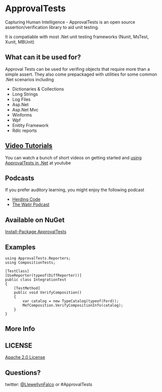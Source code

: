 ApprovalTests
====

Capturing Human Intelligence - ApprovalTests is an open source assertion/verification library to aid unit testing.

It is compatiable with most .Net unit testing frameworks (Nunit, MsTest, Xunit, MBUnit)

What can it be used for?
---

Approval Tests can be used for verifing objects that require more than a simple assert. They also come prepackaged with utilities for some common .Net scenarios including


- Dictionaries & Collections
- Long Strings
- Log Files
- Asp.Net
- Asp.Net Mvc
- Winforms
- Wpf
- Enitity Framework
- Rdlc reports


[Video Tutorials](http://www.youtube.com/playlist?list=PL0C32F89E8BBB5368)
---

You can watch a bunch of short videos on getting started and [using ApprovalTests in .Net](http://www.youtube.com/playlist?list=PL0C32F89E8BBB5368) at youtube

Podcasts
---
If you prefer auditory learning, you might enjoy the following podcast 

- [Herding Code](http://www.developerfusion.com/media/122649/herding-code-117-llewellyn-falcon-on-approval-tests/)
- [The Watir Podcast](http://watirpodcast.com/podcast-53/)


Available on NuGet
---
[Install-Package ApprovalTests](http://nuget.org/packages/ApprovalTests)


Examples
---


    using ApprovalTests.Reporters;
    using CompositionTests;

    [TestClass]
    [UseReporter(typeof(DiffReporter))]
    public class IntegrationTest
    {
        [TestMethod]
        public void VerifyComposition()
        {
            var catalog = new TypeCatalog(typeof(Ford));
            MefComposition.VerifyCompositionInfo(catalog);
        }
    }

More Info
---

	
## LICENSE
[Apache 2.0 License](https://github.com/SignalR/SignalR/blob/master/LICENSE.md)


Questions?
---

twitter: [@LlewellynFalco](https://twitter.com/#!/llewellynfalco) or #ApprovalTests